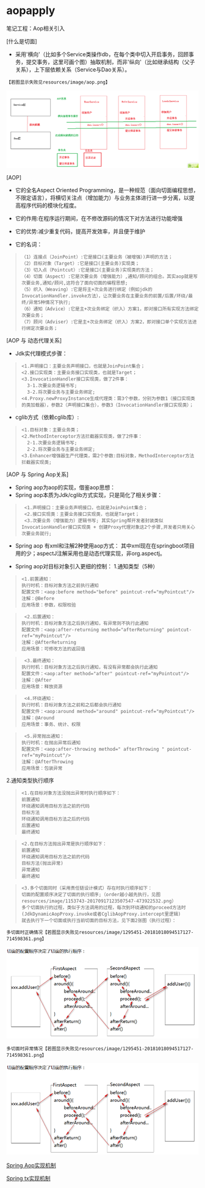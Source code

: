 # aopapply
笔记工程：Aop相关引入

 [什么是切面]
 
 * 采用'横向'（比如多个Service类操作db，在每个类中切入开启事务，回顾事务，提交事务，这里可画个图）抽取机制，而非'纵向'（比如继承结构（父子关系），上下层依赖关系（Service与Dao关系）。

`【若图显示失败见resources/image/aop.png】`

 ![image](https://github.com/MrLiu007/aopapply/blob/develop/src/main/resources/image/aop.png)
 
 [AOP]
* 它的全名Aspect Oriented Programming，是一种规范（面向切面编程思想，不限定语言），将横切关注点（增加能力）与业务主体进行进一步分离，以提高程序代码的模块化程度。

* 它的作用:在程序运行期间，在不修改源码的情况下对方法进行功能增强 

* 它的优势:减少重复代码，提高开发效率，并且便于维护

* 它的名词：
> ```
> （1）连接点（JoinPoint）:它是接口(主要业务（被增强）)声明的方法； 
> （2）目标对象（Target）:它是接口(主要业务)实现类； 
> （3）切入点（Pointcut）:它是接口(主要业务)实现类的方法； 
> （4）切面（Aspect）:它是次要业务（增强能力）,通知/顾问的组合。其实aop就是写次要业务,通知/顾问,这符合了面向切面的编程思想; 
> （5）织入（Weaving）:它是将主+次业务进行绑定（例如jdk的InvocationHandler.invoke方法），让次要业务在主要业务的前置/后置/环绕/最终/异常5种情况下执行; 
> （6）通知（Advice）:它是主+次业务绑定（织入）方案1，即对接口所有实现方法绑定次要业务； 
> （7）顾问（Adviser）:它是主+次业务绑定（织入）方案2，即对接口单个实现方法进行绑定次要业务；
> ```

 [AOP 与 动态代理关系]
* Jdk实代理模式步骤：
> ```
> <1.声明接口：主要业务声明接口，也就是JoinPoint集合； 
> <2.接口实现类：主要业务接口实现类，也就是Target； 
> <3.InvocationHandler接口实现类，做了2件事： 
>   3-1.次要业务逻辑书写; 
>   3-2.将次要业务与主要业务绑定;
> <4.Proxy.newProxyInstance生成代理类：需3个参数，分别为参数1（接口实现类的类加载器），参数2（声明接口集合），参数3（InvocationHandler接口实现类）；
> ```

* cglib方式（依赖cglib库）:
> ```
> <1.目标对象：主要业务类； 
> <2.MethodInterceptor方法拦截器实现类，做了2件事： 
>   2-1.次要业务逻辑书写; 
>   2-2.将次要业务与主要业务绑定; 
> <3.Enhancer增强器生产代理类，需2个参数:目标对象，MethodInterceptor方法拦截器实现类;
> ```

[AOP 与 Spring Aop关系]
* Spring aop为aop的实现，借鉴aop思想：
* Spring aop本质为Jdk/cglib方式实现，只是简化了相关步骤：

> ```
>  <1.声明接口：主要业务声明接口，也就是JoinPoint集合； 
>  <2.接口实现类：主要业务接口实现类，也就是Target； 
>  <3.次要业务（增强能力）逻辑书写; 其实Spring帮开发者封装类似InvocationHandler接口实现类 + 创建Proxy代理对象这2个步骤,开发者只用关心次要业务就行;
> ```

* Spring aop 有xml和注解2种使用aop方式：
其中xml现在在springboot项目用的少；aspectJ注解采用也是动态代理实现，非org.aspectj。


* Spring aop对目标对象引入更细的控制：
1.通知类型（5种）
> ```
> <1.前置通知： 
> 执行时机：目标对象方法之前执行通知 
> 配置文件：<aop:before method="before" pointcut-ref="myPointcut"/> 
> 注解：@Before 
> 应用场景：参数，权限校验
> ```

> ```
>  <2.后置通知： 
> 执行时机：目标对象方法之后执行通知，有异常则不执行此通知 
> 配置文件：<aop:after-returning method="afterReturning" pointcut-ref="myPointcut"/> 
> 注解：@AfterReturning 
> 应用场景：可修改方法的返回值
> ```

> ```
>  <3.最终通知： 
> 执行时机：目标对象方法之后执行通知，有没有异常都会执行此通知 
> 配置文件：<aop:after method="after" pointcut-ref="myPointcut"/> 
> 注解：@After 
> 应用场景：释放资源
> ```

> ```
>  <4.环绕通知： 
> 执行时机：目标对象方法之前和之后都会执行通知 
> 配置文件：<aop:around method="around" pointcut-ref="myPointcut"/> 
> 注解：@Around 
> 应用场景：事务、统计、权限
> ```
  
> ```
>  <5.异常抛出通知： 
> 执行时机：在抛出异常后通知
> 配置文件：<aop:after-throwing method=" afterThrowing " pointcut- ref="myPointcut"/> 
> 注解：@AfterThrowing
> 应用场景：包装异常
> ```

2.通知类型执行顺序
> ```
> <1.在目标对象方法没抛出异常时执行顺序如下： 
> 前置通知 
> 环绕通知调用目标方法之前的代码 
> 目标方法 
> 环绕通知调用目标方法之后的代码 
> 后置通知 
> 最终通知
> ```

> ```
> <2.在目标方法抛出异常是执行顺序如下： 
> 前置通知 
> 环绕通知调用目标方法之前的代码 
> 目标方法(抛出异常) 
> 异常通知 
> 最终通知
> ```

> ```
> <3.多个切面同时（采用责任链设计模式）存在时执行顺序如下： 
> 切面的配置顺序决定了切面的执行顺序;（order越小越先执行，见图resources/image/1153743-20170917123507547-473922532.png）
> 多个切面执行的过程，类似于方法调用的过程，每次到环绕通知的proceed方法时(JdkDynamicAopProxy.invoke或者CglibAopProxy.intercept里逻辑)
> 就去执行下一个切面或执行当前切面的目标方法，见下面2张图（执行过程）：
> ```

`多切面时正确情况【若图显示失败见resources/image/1295451-20181018094517127-714598361.png】`

![image](https://github.com/MrLiu007/aopapply/blob/develop/src/main/resources/image/1295451-20181018094517127-714598361.png)

`多切面时异常情况【若图显示失败见resources/image/1295451-20181018094517127-714598361.png】`

![image](https://github.com/MrLiu007/aopapply/blob/develop/src/main/resources/image/1295451-20181018094517127-714598361.png)


[Spring Aop实现机制](https://github.com/MrLiu007/aopapply/blob/release/apply-proxypattern/src/main/java/com/magic/liuzm/springaop/SPRING_AOP.md)


[Spring tx实现机制](https://github.com/MrLiu007/aopapply/blob/release/apply-proxypattern/src/main/java/com/magic/liuzm/springaop/SPRING_TX.md)